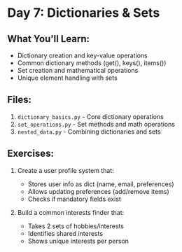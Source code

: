 # Day 7: Dictionaries & Sets

## What You'll Learn:
- Dictionary creation and key-value operations
- Common dictionary methods (get(), keys(), items())
- Set creation and mathematical operations
- Unique element handling with sets

## Files:
1. `dictionary_basics.py` - Core dictionary operations
2. `set_operations.py` - Set methods and math operations
3. `nested_data.py` - Combining dictionaries and sets

## Exercises:
1. Create a user profile system that:
   - Stores user info as dict (name, email, preferences)
   - Allows updating preferences (add/remove items)
   - Checks if mandatory fields exist

2. Build a common interests finder that:
   - Takes 2 sets of hobbies/interests
   - Identifies shared interests
   - Shows unique interests per person